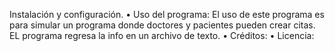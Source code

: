 Instalación y configuración.
• Uso del programa: El uso de este programa es para simular un programa donde doctores y pacientes pueden crear citas. EL programa regresa la info en un archivo de texto.
• Créditos:
• Licencia:
